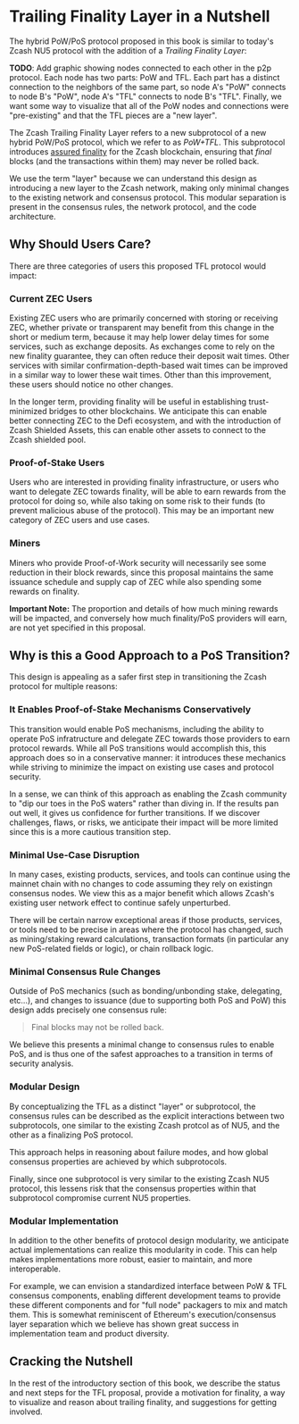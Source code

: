 # Trailing Finality Layer in a Nutshell

The hybrid PoW/PoS protocol proposed in this book is similar to today's Zcash NU5 protocol with the addition of a *Trailing Finality Layer*:

**TODO**: Add graphic showing nodes connected to each other in the p2p protocol. Each node has two parts: PoW and TFL. Each part has a distinct connection to the neighbors of the same part, so node A's "PoW" connects to node B's "PoW", node A's "TFL" connects to node B's "TFL". Finally, we want some way to visualize that all of the PoW nodes and connections were "pre-existing" and that the TFL pieces are a "new layer".

The Zcash Trailing Finality Layer refers to a new subprotocol of a new hybrid PoW/PoS protocol, which we refer to as *PoW+TFL*. This subprotocol introduces [assured finality](../terminology.md#definition-assured-finality) for the Zcash blockchain, ensuring that *final* blocks (and the transactions within them) may never be rolled back.

We use the term "layer" because we can understand this design as introducing a new layer to the Zcash network, making only minimal changes to the existing network and consensus protocol. This modular separation is present in the consensus rules, the network protocol, and the code architecture.

## Why Should Users Care?

There are three categories of users this proposed TFL protocol would impact:

### Current ZEC Users

Existing ZEC users who are primarily concerned with storing or receiving ZEC, whether private or transparent may benefit from this change in the short or medium term, because it may help lower delay times for some services, such as exchange deposits. As exchanges come to rely on the new finality guarantee, they can often reduce their deposit wait times. Other services with similar confirmation-depth-based wait times can be improved in a similar way to lower these wait times. Other than this improvement, these users should notice no other changes.

In the longer term, providing finality will be useful in establishing trust-minimized bridges to other blockchains. We anticipate this can enable better connecting ZEC to the Defi ecosystem, and with the introduction of Zcash Shielded Assets, this can enable other assets to connect to the Zcash shielded pool.

### Proof-of-Stake Users

Users who are interested in providing finality infrastructure, or users who want to delegate ZEC towards finality, will be able to earn rewards from the protocol for doing so, while also taking on some risk to their funds (to prevent malicious abuse of the protocol). This may be an important new category of ZEC users and use cases.

### Miners

Miners who provide Proof-of-Work security will necessarily see some reduction in their block rewards, since this proposal maintains the same issuance schedule and supply cap of ZEC while also spending some rewards on finality.

**Important Note:** The proportion and details of how much mining rewards will be impacted, and conversely how much finality/PoS providers will earn, are not yet specified in this proposal.

## Why is this a Good Approach to a PoS Transition?

This design is appealing as a safer first step in transitioning the Zcash protocol for multiple reasons:

### It Enables Proof-of-Stake Mechanisms Conservatively

This transition would enable PoS mechanisms, including the ability to operate PoS infratructure and delegate ZEC towards those providers to earn protocol rewards. While all PoS transitions would accomplish this, this approach does so in a conservative manner: it introduces these mechanics while striving to minimize the impact on existing use cases and protocol security.

In a sense, we can think of this approach as enabling the Zcash community to "dip our toes in the PoS waters" rather than diving in. If the results pan out well, it gives us confidence for further transitions. If we discover challenges, flaws, or risks, we anticipate their impact will be more limited since this is a more cautious transition step.

### Minimal Use-Case Disruption

In many cases, existing products, services, and tools can continue using the mainnet chain with no changes to code assuming they rely on existingn consensus nodes. We view this as a major benefit which allows Zcash's existing user network effect to continue safely unperturbed.

There will be certain narrow exceptional areas if those products, services, or tools need to be precise in areas where the protocol has changed, such as mining/staking reward calculations, transaction formats (in particular any new PoS-related fields or logic), or chain rollback logic.

### Minimal Consensus Rule Changes

Outside of PoS mechanics (such as bonding/unbonding stake, delegating, etc…), and changes to issuance (due to supporting both PoS and PoW) this design adds precisely one consensus rule:

> Final blocks may not be rolled back.

We believe this presents a minimal change to consensus rules to enable PoS, and is thus one of the safest approaches to a transition in terms of security analysis.

### Modular Design

By conceptualizing the TFL as a distinct "layer" or subprotocol, the consensus rules can be described as the explicit interactions between two subprotocols, one similar to the existing Zcash protcol as of NU5, and the other as a finalizing PoS protocol.

This approach helps in reasoning about failure modes, and how global consensus properties are achieved by which subprotocols.

Finally, since one subprotocol is very similar to the existing Zcash NU5 protocol, this lessens risk that the consensus properties within that subprotocol compromise current NU5 properties.

### Modular Implementation

In addition to the other benefits of protocol design modularity, we anticipate actual implementations can realize this modularity in code. This can help makes implementations more robust, easier to maintain, and more interoperable.

 For example, we can envision a standardized interface between PoW & TFL consensus components, enabling different development teams to provide these different components and for "full node" packagers to mix and match them. This is somewhat reminiscent of Ethereum's execution/consensus layer separation which we believe has shown great success in implementation team and product diversity.

## Cracking the Nutshell

In the rest of the introductory section of this book, we describe the status and next steps for the TFL proposal, provide a motivation for finality, a way to visualize and reason about trailing finality, and suggestions for getting involved.
